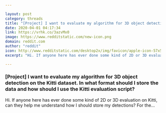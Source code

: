 ```yaml
---

layout: post
category: threads
title: "[Project] I want to evaluate my algorithm for 3D object detection on the Kitti dataset. In what format should I store the data and how should I use the Kitti evaluation script?"
date: 2020-04-01 04:17:34
link: https://vrhk.co/3azvMx0
image: https://www.redditstatic.com/new-icon.png
domain: reddit.com
author: "reddit"
icon: http://www.redditstatic.com/desktop2x/img/favicon/apple-icon-57x57.png
excerpt: "Hi. If anyone here has ever done some kind of 2D or 3D evaluation on Kitti, can they help me understand how I should store my detections? For the..."

---
```


### [Project] I want to evaluate my algorithm for 3D object detection on the Kitti dataset. In what format should I store the data and how should I use the Kitti evaluation script?

Hi. If anyone here has ever done some kind of 2D or 3D evaluation on Kitti, can they help me understand how I should store my detections? For the...